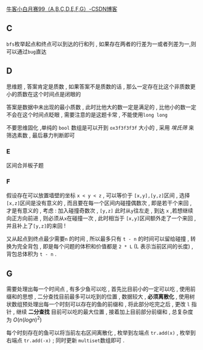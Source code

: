 [牛客小白月赛99（A,B,C,D,E,F,G）-CSDN博客](https://blog.csdn.net/qq_45809243/article/details/141575727)

## C

`bfs`枚举起点和终点可以到达的行和列 , 如果存在两者的行差为一或者列差为一,则可以通过`bug`直达



## D

思维题 , 答案肯定是质数 , 如果答案不是质数的话 , 那么一定存在比这个非质数更小的质数在这个时间点是闭眼的

答案是数据中未出现的最小质数 , 此时比他大的数一定是满足的 , 比他小的数一定不会在这个时间点眨眼 , 需要注意的是这题卡常 , 不能使用`long long`

不要思维固化 ,单纯的 `bool` 数组是可以开到 `ox3f3f3f3f` 大小的 , 采用 *埃氏筛* 来筛选素数 , 最后暴力判断即可 



### E

区间合并板子题



### F

假设存在可以放置墙壁的坐标 `x < y < z` , 可以等价于 `[x,y],[y,z]`区间 , 选择 `[x,z]`区间是没有意义的 , 而且要在每一个区间内碰撞偶数次 , 即是若干个来回 , 才是有意义的 , 考虑 : 加入碰撞奇数次 , `[y,z]` 此时从`y`往左走 , 到达 `x` ,若想继续向正方向前进 , 则必须从`x`在碰撞一次 , 此时相当于 `[x,y]`区间额外走了一个来回 , 并且补上了`[y,z]`的来回 ! 

又从起点到终点最少需要`n` 的时间 , 所以最多只有 `t - n` 的时间可以留给碰撞 , 转换为完全背包 , 即是每个问题的体积和价值都是 `2 * L` (L  表示当前区间的长度) , 背包总体积为 `t - n` .



## G

需要处理出每一个时间点 , 有多少鱼可以吃 , 首先比目前小的一定可以吃 , 使用前缀和的思想 , 二分查找目前最多可以吃到的位置 , 数据较大 , **必须离散化** , 使用树状数组预处理出每一个时刻可以存在的鱼的前缀和 , 将此部分吃完之后 , 更改 `l` 指针 , 继续 **二分查找** 目前可以吃的最大位置 , 接着加上目前部分前缀和 , 总复杂度为 $O(n(logn)^2)$ 

每个时刻存在的鱼可以将当前左右区间离散化 , 枚举到左端点 `tr.add(x)` , 枚举到右端点 `tr.add(-x)` ; 同时更新 `multiset`数组即可 .
